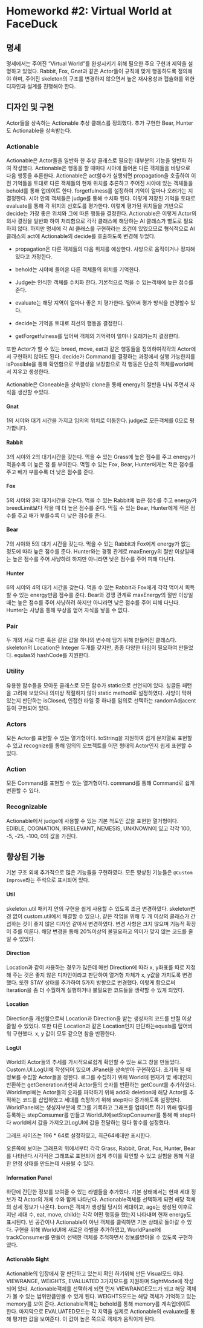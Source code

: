 # Homeworkd #2: Virtual World at FaceDuck

## 명세

명세에서는 주어진 “Virtual World”를 완성시키기 위해 필요한 주요 구현과 제약을 설명하고 있었다. Rabbit, Fox, Gnat과 같은 Actor들이 규칙에 맞게 행동하도록 정의해야 하며, 주어진 skeleton의 구조를 변경하지 않으면서 높은 재사용성과 캡슐화를 위한 디자인과 설계를 진행해야 한다.

## 디자인 및 구현

Actor들을 상속하는 Actionable 추상 클래스를 정의했다. 추가 구현한 Bear, Hunter도 Actionable을 상속받는다.

### Actionable

Actionable은 Actor들을 일반화 한 추상 클래스로 필요한 대부분의 기능을 일반화 하여 작성했다. Actionable은 행동을 할 때마다 시야에 들어온 다른 객체들을 바탕으로 다음 행동을 추론한다. Actionable은 act함수가 실행되면 propagation을 호출하여 이전 기억들을 토대로 다른 객체들의 현재 위치를 추론하고 주어진 시야에 있는 객체들을 behold를 통해 업데이트 한다. forgetfulness를 설정하여 기억이 얼마나 오래가는 지 결정한다. 시야 안의 객체들은 judge를 통해 수치화 된다. 이렇게 저장된 기억을 토대로 evaluate를 통해 각 위치의 선호도를 평가한다. 이렇게 평가된 위치들을 기반으로 decide는 가장 좋은 위치와 그에 따른 행동을 결정한다. Actionable은 이렇게 Actor의 의사 결정을 일반화 하여 처리함으로 각각 클래스에 해당하는 AI 클래스가 별도로 필요하지 않다. 하지만 명세에 각 AI 클래스를 구현하라는 조건이 있었으므로 형식적으로 AI 클래스의 act에 Actionable의 decide를 호출하도록 변경해 두었다.

- propagation은 다른 객체들의 다음 위치를 예상한다. 사방으로 움직이거나 정지해있다고 가정한다.

- behold는 시야에 들어온 다른 객체들의 위치를 기억한다.

- Judge는 인식한 객체를 수치화 한다. 기본적으로 먹을 수 있는객체에 높은 점수를 준다.

- evaluate는 해당 지역이 얼마나 좋은 지 평가한다. 덮어써 평가 방식을 변경할수 있다.

- decide는 기억을 토대로 최선의 행동을 결정한다.

- getForgetfulness를 덮어써 객체의 기억력이 얼마나 오래가는지 결정한다.


또한 Actor가 할 수 있는 breed, move, eat과 같은 행동들을 정의하여각각의 Actor에서 구현하지 않아도 된다. decide가 Command를 결정하는 과정에서 실행 가능한지를 isPossible을 통해 확인함으로 무결성을 보장함으로 각 행동은 단순히 객체를world에서 지우고 생성한다.

Actionable은 Cloneable을 상속받아 clone을 통해 energy의 절반을 나눠 주면서 자식을 생산할 수있다.

#### Gnat

1의 시야와 대기 시간을 가지고 임의의 위치로 이동한다. judge로 모든객체를 0으로 평가합니다.

#### Rabbit

3의 시야와 2의 대기시간을 갖는다. 먹을 수 있는 Grass에 높은 점수를 주고 energy가 적을수록 더 높은 점 를 부여한다. 먹힐 수 있는 Fox, Bear, Hunter에게는 적은 점수를 주고 배가 부를수록 더 낮은 점수를 준다.

#### Fox

5의 시야와 3의 대기시간을 갖는다. 먹을 수 있는 Rabbit에 높은 점수를 주고 energy가 breedLimit보다 작을 때 더 높은 점수를 준다. 먹힐 수 있는 Bear, Hunter에게 적은 점수를 주고 배가 부를수록 더 낮은 점수를 준다.

#### Bear

7의 시야와 5의 대기 시간을 갖는다. 먹을 수 있는 Rabbit과 Fox에게 energy가 없는 정도에 따라 높은 점수를 준다. Hunter와는 경쟁 관계로 maxEnergy의 절반 이상일때는 높은 점수를 주어 사냥하려 하지만 아니라면 낮은 점수를 주어 피해 다닌다.

#### Hunter

6의 시야와 4의 대기 시간을 갖는다. 먹을 수 있는 Rabbit과 Fox에게 각각 먹어서 획득 할 수 있는 energy만큼 점수를 준다. Bear와 경쟁 관계로 maxEnergy의 절반 이상일때는 높은 점수를 주어 사냥하려 하지만 아니라면 낮은 점수를 주어 피해 다닌다. Hunter는 사냥을 통해 부상을 얻어 자식을 낳을 수 없다.

### Pair

두 개의 서로 다른 혹은 같은 값을 하나의 변수에 담기 위해 만들어진 클래스다. skeleton의 Location은 Integer 두개를 갖지만, 종종 다양한 타입이 필요하여 만들었다. equlas와 hashCode를 지원한다.

### Utility

유용한 함수들을 모아둔 클래스로 모든 함수가 static으로 선언되어 있다. 싱글톤 패턴을 고려해 보았으나 의미상 적절하지 않아 static method로 설정하였다. 사방이 막혀 있는지 판단하는 isClosed, 인접한 타일 중 하나를 임의로 선택하는 randomAdjacent 등이 구현되어 있다.

### Actors

모든 Actor를 표현할 수 있는 열거형이다. toString을 지원하여 쉽게 문자열로 표현할 수 있고 recognize를 통해 임의의 오브젝트를 어떤 형태의 Actor인지 쉽게 표현할 수 있다.

### Action

모든 Command를 표현할 수 있는 열거형이다. command를 통해 Command로 쉽게 변환할 수 있다.

### Recognizable

Actionable에서 judge에 사용할 수 있는 기본 척도인 값을 표현한 열거형이다. EDIBLE, COGNATION, IRRELEVANT, NEMESIS, UNKNOWN이 있고 각각 100, -5, -25, -100, 0의 값을 가진다.

## 향상된 기능

기본 구조 외에 추가적으로 많은 기능들을 구현하였다. 모든 향상된 기능들은 `@Custom Improve`라는 주석으로 표시되어 있다.

#### Util

skeleton.util 패키지 안의 구현을 쉽게 사용할 수 있도록 조금 변경하였다. skeleton변경 없이 custom.util에서 해결할 수 있으나, 같은 작업을 위해 두 개 이상의 클래스가 간섭하는 것이 좋지 않은 디자인 같아서 변경하였다. 변경 사항은 크지 않으며 기능적 확장이 주를 이룬다. 해당 변경을 통해 20%이상의 불필요하고 의미가 맞지 않는 코드를 줄일 수 있었다.

#### Direction

Location과 같이 사용하는 경우가 많은데 매번 Direction에 따라 x,
y좌표를 따로 지정해 주는 것은 좋지 않은 디자인이라고 판단하여 열거형 자체가 x, y값을 가지도록 변경했다. 또한 STAY 상태를 추가하여 5가지 방향으로 변경했다. 이렇게 함으로써 Iteration을 좀 더 수월하게 실행하거나 불필요한 코드들을 생략할 수 있게 되었다.

#### Location

Direction을 개선함으로써 Location과 Direction을 받는 생성자의 코드를 반절 이상 줄일 수 있었다. 또한 다른 Location과 같은 Location인지 판단하는equals를 덮어씌워 구현했다. x, y 값이 모두 같으면 참을 반환한다.

#### LogUI

World의 Actor들의 추세를 가시적으로쉽게 확인할 수 있는 로그 창을 만들었다. Custom.UI.LogUI에 작성되어 있으며 JPanel을 상속받아 구현하였다. 초기화 될 때 정보를 수집할 Actor들을 정한다. 로그를 수집하기 위해 World에 현재가 몇 세대인지 반환하는 getGeneration과현재 Actor들의 숫자를 반환하는 getCount를 추가하였다. WorldImpl에는 Actor들의 숫자를 파악하기 위해 add와 deletion에 해당 Actor를 추적하는 코드를 삽입하였고 세대를 측정하기 위해 step마다 증가하도록 설정했다. WorldPanel에는 생성자부분에 로그를 기록하고 그래프를 업데이트 하기 위해 람다를 등록하는 stepConsumer를 만들고 WorldUI에setStepConsumer를 통해 매 step마다 world에서 값을 가져오고LogUI에 값을 전달하는 람다 함수를 설정했다.

그래프 사이즈는 196 * 64로 설정하였고, 최근64세대만 표시한다.

오른쪽에 보이는 그래프의 위에서부터 각각 Grass, Rabbit, Gnat, Fox, Hunter, Bear를 나타낸다.시각적은 그래프로 표현되어 쉽게 추이를 확인할 수 있고 실험을 통해 적절한 안정 상태를 만드는데 사용될 수 있다.

#### Information Panel

하단에 간단한 정보를 보여줄 수 있는 라벨들을 추가했다. 기본 상태에서는 현재 세대 정보가 각 Actor의 개체 수와 함께 나타난다. Actionable객체를 선택하게 되면 해당 객체의 상세 정보가 나온다. born은 객체가 생성될 당시의 세대이고, age는 생성된 이후로 지난 세대 수, eat, move, child는 각각 어떤 행동을 했는지 나타내며 현재 energy도 표시된다. 빈 공간이나 Actionable이 아닌 객체를 클릭하면 기본 상태로 돌아갈 수 있다. 구현을 위해 WorldUI에 새로운 라벨을 추가하였고, WorldPanel에 trackConsumer를 만들어 선택한 객체를 추적하면서 정보를받아올 수 있도록 구현하였다.

#### Actionable Sight

Actionable의 입장에서 잘 판단하고 있는지 확인 하기위해 만든 Visual모드 이다. VIEWRANGE,
WEIGHTS, EVALUATED 3가지모드를 지원하며 SightMode에 작성되어 있다. Actionable객체를 선택하게 되면 먼저 VIEWRANGE모드가 되고 해당 객체가 볼 수 있는 범위만큼만볼 수 있게 된다. WEIGHTS모드는 해당 객체가 기억하고 있는 memory를 보여 준다. Actionable객체는 behold를 통해 memory를 계속업데이트 한다. 마지막으로 EVALUATED모드는 각 지역을 실제로 Actionable의 evaluate를 통해 평가한 값을 보여준다. 이 값이 높은 쪽으로 객체가 움직이게 된다.
